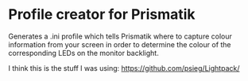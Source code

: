 # Profile creator for Prismatik

Generates a .ini profile which tells Prismatik where to capture colour information from your screen in order to determine the colour of the corresponding LEDs on the monitor backlight. 

I think this is the stuff I was using: https://github.com/psieg/Lightpack/